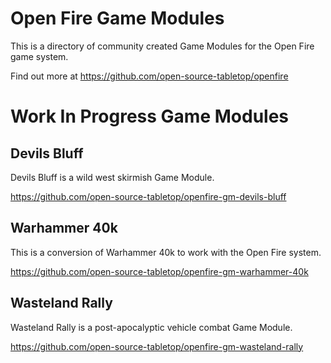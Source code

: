 # Open Fire Game Modules

This is a directory of community created Game Modules for the Open Fire game system.

Find out more at https://github.com/open-source-tabletop/openfire

# Work In Progress Game Modules

## Devils Bluff

Devils Bluff is a wild west skirmish Game Module.

https://github.com/open-source-tabletop/openfire-gm-devils-bluff

## Warhammer 40k

This is a conversion of Warhammer 40k to work with the Open Fire system.

https://github.com/open-source-tabletop/openfire-gm-warhammer-40k

## Wasteland Rally

Wasteland Rally is a post-apocalyptic vehicle combat Game Module.

https://github.com/open-source-tabletop/openfire-gm-wasteland-rally
